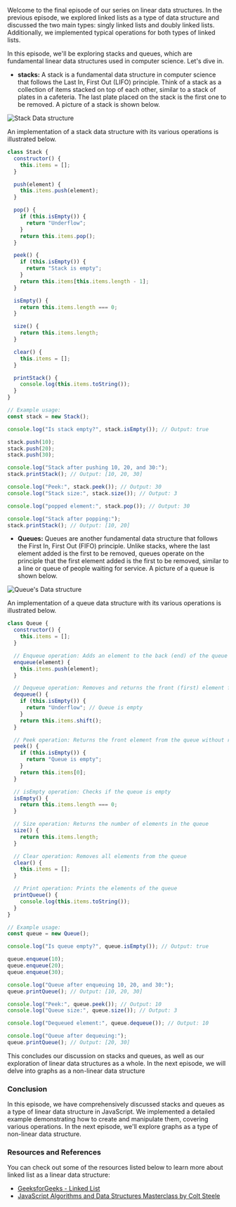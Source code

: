 Welcome to the final episode of our series on linear data structures. In the previous episode, we explored linked lists as a type of data structure and discussed the two main types: singly linked lists and doubly linked lists. Additionally, we implemented typical operations for both types of linked lists.

In this episode, we'll be exploring stacks and queues, which are fundamental linear data structures used in computer science. Let's dive in.

- **stacks:** A stack is a fundamental data structure in computer science that follows the Last In, First Out (LIFO) principle. Think of a stack as a collection of items stacked on top of each other, similar to a stack of plates in a cafeteria. The last plate placed on the stack is the first one to be removed. A picture of a stack is shown below.

![Stack Data structure](https://dev-to-uploads.s3.amazonaws.com/uploads/articles/57oafjpiiomhev8j6cjt.png)

An implementation of a stack data structure with its various operations is illustrated below.

```js
class Stack {
  constructor() {
    this.items = [];
  }

  push(element) {
    this.items.push(element);
  }

  pop() {
    if (this.isEmpty()) {
      return "Underflow";
    }
    return this.items.pop();
  }

  peek() {
    if (this.isEmpty()) {
      return "Stack is empty";
    }
    return this.items[this.items.length - 1];
  }

  isEmpty() {
    return this.items.length === 0;
  }

  size() {
    return this.items.length;
  }

  clear() {
    this.items = [];
  }

  printStack() {
    console.log(this.items.toString());
  }
}

// Example usage:
const stack = new Stack();

console.log("Is stack empty?", stack.isEmpty()); // Output: true

stack.push(10);
stack.push(20);
stack.push(30);

console.log("Stack after pushing 10, 20, and 30:");
stack.printStack(); // Output: [10, 20, 30]

console.log("Peek:", stack.peek()); // Output: 30
console.log("Stack size:", stack.size()); // Output: 3

console.log("popped element:", stack.pop()); // Output: 30

console.log("Stack after popping:");
stack.printStack(); // Output: [10, 20]
```

- **Queues:** Queues are another fundamental data structure that follows the First In, First Out (FIFO) principle. Unlike stacks, where the last element added is the first to be removed, queues operate on the principle that the first element added is the first to be removed, similar to a line or queue of people waiting for service. A picture of a queue is shown below.

![Queue's Data structure ](https://dev-to-uploads.s3.amazonaws.com/uploads/articles/ygfbohtj4u31m1yfi5xn.png)

An implementation of a queue data structure with its various operations is illustrated below.

```js
class Queue {
  constructor() {
    this.items = [];
  }

  // Enqueue operation: Adds an element to the back (end) of the queue
  enqueue(element) {
    this.items.push(element);
  }

  // Dequeue operation: Removes and returns the front (first) element from the queue
  dequeue() {
    if (this.isEmpty()) {
      return "Underflow"; // Queue is empty
    }
    return this.items.shift();
  }

  // Peek operation: Returns the front element from the queue without removing it
  peek() {
    if (this.isEmpty()) {
      return "Queue is empty";
    }
    return this.items[0];
  }

  // isEmpty operation: Checks if the queue is empty
  isEmpty() {
    return this.items.length === 0;
  }

  // Size operation: Returns the number of elements in the queue
  size() {
    return this.items.length;
  }

  // Clear operation: Removes all elements from the queue
  clear() {
    this.items = [];
  }

  // Print operation: Prints the elements of the queue
  printQueue() {
    console.log(this.items.toString());
  }
}

// Example usage:
const queue = new Queue();

console.log("Is queue empty?", queue.isEmpty()); // Output: true

queue.enqueue(10);
queue.enqueue(20);
queue.enqueue(30);

console.log("Queue after enqueuing 10, 20, and 30:");
queue.printQueue(); // Output: [10, 20, 30]

console.log("Peek:", queue.peek()); // Output: 10
console.log("Queue size:", queue.size()); // Output: 3

console.log("Dequeued element:", queue.dequeue()); // Output: 10

console.log("Queue after dequeuing:");
queue.printQueue(); // Output: [20, 30]
```

This concludes our discussion on stacks and queues, as well as our exploration of linear data structures as a whole. In the next episode, we will delve into graphs as a non-linear data structure

### Conclusion

In this episode, we have comprehensively discussed stacks and queues as a type of linear data structure in JavaScript. We implemented a detailed example demonstrating how to create and manipulate them, covering various operations. In the next episode, we'll explore graphs as a type of non-linear data structure.

### Resources and References

You can check out some of the resources listed below to learn more about linked list as a linear data structure:

- [GeeksforGeeks - Linked List](https://www.geeksforgeeks.org/difference-between-stack-and-queue-data-structures/)
- [JavaScript Algorithms and Data Structures Masterclass by Colt Steele](https://www.udemy.com/course/js-algorithms-and-data-structures-masterclass/)